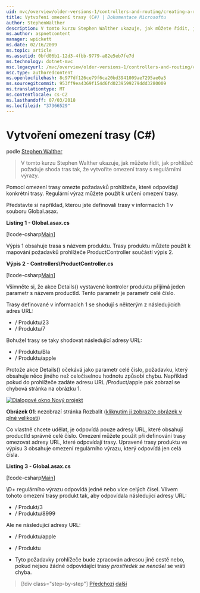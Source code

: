 ```yaml
---
uid: mvc/overview/older-versions-1/controllers-and-routing/creating-a-route-constraint-cs
title: Vytvoření omezení trasy (C#) | Dokumentace Microsoftu
author: StephenWalther
description: V tomto kurzu Stephen Walther ukazuje, jak můžete řídit, jak prohlížeč požaduje shoda tras tak, že vytvoříte omezení trasy s regulárními výrazy.
ms.author: aspnetcontent
manager: wpickett
ms.date: 02/16/2009
ms.topic: article
ms.assetid: 0bfd06b1-12d3-4fbb-9779-a82e5eb7fe7d
ms.technology: dotnet-mvc
msc.legacyurl: /mvc/overview/older-versions-1/controllers-and-routing/creating-a-route-constraint-cs
msc.type: authoredcontent
ms.openlocfilehash: 8c977df126ce79f6ca20bd3941009ae7295ae0a5
ms.sourcegitcommit: 953ff9ea4369f154d6fd0239599279ddd3280009
ms.translationtype: MT
ms.contentlocale: cs-CZ
ms.lasthandoff: 07/03/2018
ms.locfileid: "37366529"
---
```

<a name="creating-a-route-constraint-c"></a>Vytvoření omezení trasy (C#)
====================
podle [Stephen Walther](https://github.com/StephenWalther)

> V tomto kurzu Stephen Walther ukazuje, jak můžete řídit, jak prohlížeč požaduje shoda tras tak, že vytvoříte omezení trasy s regulárními výrazy.


Pomocí omezení trasy omezte požadavků prohlížeče, které odpovídají konkrétní trasy. Regulární výraz můžete použít k určení omezení trasy.

Představte si například, kterou jste definovali trasy v informacích 1 v souboru Global.asax.

**Listing 1 - Global.asax.cs**

[!code-csharp[Main](creating-a-route-constraint-cs/samples/sample1.cs)]

Výpis 1 obsahuje trasa s názvem produktu. Trasy produktu můžete použít k mapování požadavků prohlížeče ProductController součástí výpis 2.

**Výpis 2 - Controllers\ProductController.cs**

[!code-csharp[Main](creating-a-route-constraint-cs/samples/sample2.cs)]

Všimněte si, že akce Details() vystavené kontroler produktu přijímá jeden parametr s názvem productId. Tento parametr je parametr celé číslo.

Trasy definované v informacích 1 se shodují s některým z následujících adres URL:

- / Produktu/23
- / Produktu/7

Bohužel trasy se taky shodovat následující adresy URL:

- / Produktu/Bla
- / Produktu/apple

Protože akce Details() očekává jako parametr celé číslo, požadavku, který obsahuje něco jiného než celočíselnou hodnotu způsobí chybu. Například pokud do prohlížeče zadáte adresu URL /Product/apple pak zobrazí se chybová stránka na obrázku 1.


[![Dialogové okno Nový projekt](creating-a-route-constraint-cs/_static/image1.jpg)](creating-a-route-constraint-cs/_static/image1.png)

**Obrázek 01**: nezobrazí stránka Rozbalit ([kliknutím ji zobrazíte obrázek v plné velikosti](creating-a-route-constraint-cs/_static/image2.png))


Co vlastně chcete udělat, je odpovídá pouze adresy URL, které obsahují productId správné celé číslo. Omezení můžete použít při definování trasy omezovat adresy URL, které odpovídají trasy. Upravené trasy produktu ve výpisu 3 obsahuje omezení regulárního výrazu, který odpovídá jen celá čísla.

**Listing 3 - Global.asax.cs**

[!code-csharp[Main](creating-a-route-constraint-cs/samples/sample3.cs)]

\D+ regulárního výrazu odpovídá jedné nebo více celých čísel. Vlivem tohoto omezení trasy produkt tak, aby odpovídala následující adresy URL:

- / Produkt/3
- / Produktu/8999

Ale ne následující adresy URL:

- / Produktu/apple
- / Produktu

- Tyto požadavky prohlížeče bude zpracován adresou jiné cestě nebo, pokud nejsou žádné odpovídající trasy *prostředek se nenašel* se vrátí chyba.

> [!div class="step-by-step"]
> [Předchozí](creating-custom-routes-cs.md)
> [další](creating-a-custom-route-constraint-cs.md)
